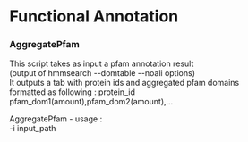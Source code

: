 # Functional Annotation

### AggregatePfam

This script takes as input a pfam annotation result  
(output of hmmsearch --domtable --noali options)  
It outputs a tab with protein ids and aggregated pfam domains  
formatted as following : protein_id    pfam_dom1(amount),pfam_dom2(amount),...   

AggregatePfam - usage :   
-i input_path
